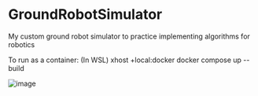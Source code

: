# GroundRobotSimulator
My custom ground robot simulator to practice implementing algorithms for robotics


To run as a container:
(In WSL)
xhost +local:docker
docker compose up --build


![image](https://github.com/user-attachments/assets/893ce3f6-84ef-4faf-8c51-9b9180275eb2)
